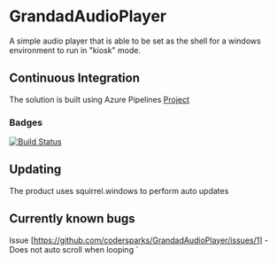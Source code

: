# GrandadAudioPlayer
A simple audio player that is able to be set as the shell for a windows environment to run in "kiosk" mode.

## Continuous Integration
The solution is built using Azure Pipelines [Project](https://dev.azure.com/codersparks/codersparks/_build?definitionId=1)

### Badges
[![Build Status](https://dev.azure.com/codersparks/GrandadAudioPlayer/_apis/build/status/codersparks.GrandadAudioPlayer?branchName=master)](https://dev.azure.com/codersparks/GrandadAudioPlayer/_build/latest?definitionId=1?branchName=master)
## Updating
The product uses squirrel.windows to perform auto updates

## Currently known bugs
Issue [https://github.com/codersparks/GrandadAudioPlayer/issues/1] - Does not auto scroll when looping
`
